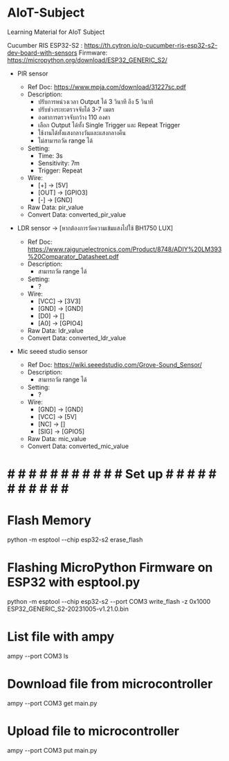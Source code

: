# AIoT-Subject
Learning Material for AIoT Subject

Cucumber RIS ESP32-S2 : https://th.cytron.io/p-cucumber-ris-esp32-s2-dev-board-with-sensors
Firmware: https://micropython.org/download/ESP32_GENERIC_S2/

- PIR sensor
  - Ref Doc: https://www.mpja.com/download/31227sc.pdf
  - Description:
    - ปรับการหน่วงเวลา Output ได้ 3 วินาที ถึง 5 วินาที
    - ปรับช่วงระยะตรวจจับได้ 3-7 เมตร
    - องศาการตรวจจับกว้าง 110 องศา
    - เลือก Output ได้ทั้ง Single Trigger และ Repeat Trigger
    - ใช้งานได้ทั้งแสงกลางวันและแสงกลางคืน
    - ไม่สามารถวัด range ได้
  - Setting:
    - Time: 3s
    - Sensitivity: 7m
    - Trigger: Repeat
  - Wire:
      - [+] -> [5V]
      - [OUT] -> [GPIO3]
      - [-] -> [GND]
  - Raw Data: pir_value
  - Convert Data: converted_pir_value
    
- LDR sensor -> [หากต้องการวัดความเข้มแสงไปใช้ BH1750 LUX]
  - Ref Doc: https://www.rajguruelectronics.com/Product/8748/ADIY%20LM393%20Comparator_Datasheet.pdf
  - Description:
    - สามารถวัด range ได้
  - Setting:
    - ?
  - Wire:
      - [VCC] -> [3V3]
      - [GND] -> [GND]
      - [D0] -> []
      - [A0] -> [GPIO4]
  - Raw Data: ldr_value
  - Convert Data: converted_ldr_value

- Mic seeed studio sensor
  - Ref Doc: https://wiki.seeedstudio.com/Grove-Sound_Sensor/
  - Description:
    - สามารถวัด range ได้
  - Setting:
    - ?
  - Wire:
      - [GND] -> [GND]
      - [VCC] -> [5V]
      - [NC] -> []
      - [SIG] -> [GPIO5]
  - Raw Data: mic_value
  - Convert Data: converted_mic_value


# # # # # # # # # # # # Set up # # # # # # # # # # # # 
# Flash Memory
python -m esptool --chip esp32-s2 erase_flash

# Flashing MicroPython Firmware on ESP32 with esptool.py
python -m esptool --chip esp32-s2 --port COM3 write_flash -z 0x1000 ESP32_GENERIC_S2-20231005-v1.21.0.bin

# List file with ampy
ampy --port COM3 ls

# Download file from microcontroller
ampy --port COM3 get main.py

# Upload file to microcontroller
ampy --port COM3 put main.py
